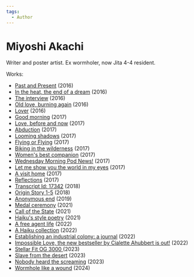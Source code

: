 ```yaml
---
tags:
  - Author
---
```


# Miyoshi Akachi
Writer and poster artist. Ex wormholer, now Jita 4-4 resident.

Works:

- [Past and Present](./pastandpresent.md) (2016)
- [In the heat, the end of a dream](./intheheattheendofadream.md) (2016)
- [The interview](./theinterview.md) (2016)
- [Old love, burning again](./oldloveburningagain.md) (2016)
- [Lover](./lover.md) (2016)
- [Good morning](./goodmorning.md) (2017)
- [Love, before and now](./lovebeforeandnow.md) (2017)
- [Abduction](./abduction.md) (2017)
- [Looming shadows](./loomingshadows.md) (2017)
- [Flying or Flying](./flyingorflying.md) (2017)
- [Biking in the wilderness](./bikinginthewilderness.md) (2017)
- [Women's best companion](./womensbestcompanion.md) (2017)
- [Wednesday Morning Pod News!](./wednesdaymorningpodnews.md) (2017)
- [Let me show you the world in my eyes](./letmeshowyoutheworldinmyeyes.md) (2017)
- [A visit home](./avisithome.md) (2017)
- [Reflections](./reflections.md) (2017)
- [Transcript Id: 17342](./transcriptid17342.md) (2018)
- [Origin Story 1-5](./originstory.md) (2018)
- [Anonymous end](./anonymousend.md) (2019)
- [Medal ceremony](./medalceremony.md) (2021)
- [Call of the State](./callofthestate.md) (2021)
- [Haiku's style poetry](./haikusstylepoetry.md) (2021)
- [A free agent life](./afreeagentlife.md) (2022)
- [A Haiku collection](./ahaikucollection.md) (2022)
- [Establishing an industrial colony: a journal](./establishinganindustrialcolonyajournal.md) (2022)
- [Impossible Love, the new bestseller by Cialette Ahubbert is out!](./impossiblelove.md) (2022)
- [Stellar Fit OG 3000 ](./stellarfitog3000.md) (2023)
- [Slave from the desert](./slavefromthedesert.md) (2023)
- [Nobody heard the screaming](./nobodyheardthescreaming.md) (2023)
- [Wormhole like a wound](./wormholelikeawound.md) (2024)
